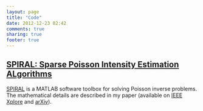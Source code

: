 ```yaml
---
layout: page
title: "Code"
date: 2012-12-23 02:42
comments: true
sharing: true
footer: true
---
```


## [SPIRAL: Sparse Poisson Intensity Estimation ALgorithms][SPIRALTAP] ##

[SPIRAL][SPIRALTAP] is a MATLAB software toolbox for solving Poisson inverse problems. The mathematical details are described in my paper (available on [IEEE Xplore][SPIRALTIP] and [arXiv][SPIRALarXiv]).


[SPIRALTAP]: code/spiraltap.html "This is SPIRAL-TAP"
[SPIRALTIP]: http://dx.doi.org/10.1109/TIP.2011.2168410 "SPIRAL on IEEE Xplore"
[SPIRALarXiv]: http://arxiv.org/abs/1005.4274 "SPIRAL on arXiv"